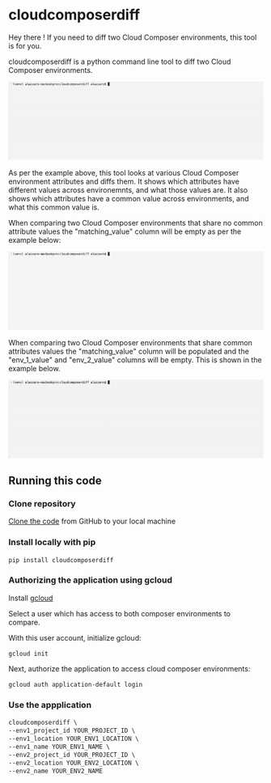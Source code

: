 # cloudcomposerdiff

Hey there ! If you need to diff two Cloud Composer environments, this tool is for you.

cloudcomposerdiff is a python command line tool to diff two Cloud Composer environments.

![gif showing environments with some matches & some differences](img/some_matches.gif)

As per the example above, this tool looks at various Cloud Composer environment
attributes and diffs them. It shows which attributes have different values across
environemnts, and what those values are. It also shows which attributes have a common
value across environments, and what this common value is.

When comparing two Cloud Composer environments that share no common attribute values
the "matching_value" column will be empty as per the example below:

![gif showing environments with zero matches](img/no_matches.gif)

When comparing two Cloud Composer environments that share common attributes values
the "matching_value" column will be populated and the "env_1_value" and "env_2_value"
columns will be empty. This is shown in the example below.

![gif showing environments with lots of matches](img/lots_of_matches.gif)


## Running this code

### Clone repository

[Clone the code](https://docs.github.com/en/repositories/creating-and-managing-repositories/cloning-a-repository) from GitHub to your local machine

### Install locally with pip

```shell
pip install cloudcomposerdiff
```

### Authorizing the application using gcloud

Install [gcloud](https://cloud.google.com/sdk/gcloud)

Select a user which has access to both composer environments to compare.

With this user account, initialize gcloud:

```shell
gcloud init
```

Next, authorize the application to access cloud composer environments:

```shell
gcloud auth application-default login
```

### Use the appplication

```shell
cloudcomposerdiff \
--env1_project_id YOUR_PROJECT_ID \
--env1_location YOUR_ENV1_LOCATION \
--env1_name YOUR_ENV1_NAME \
--env2_project_id YOUR_PROJECT_ID \
--env2_location YOUR_ENV2_LOCATION \
--env2_name YOUR_ENV2_NAME
```